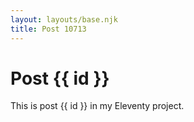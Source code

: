 ```yaml
---
layout: layouts/base.njk
title: Post 10713
---
```


# Post {{ id }}

This is post {{ id }} in my Eleventy project.
